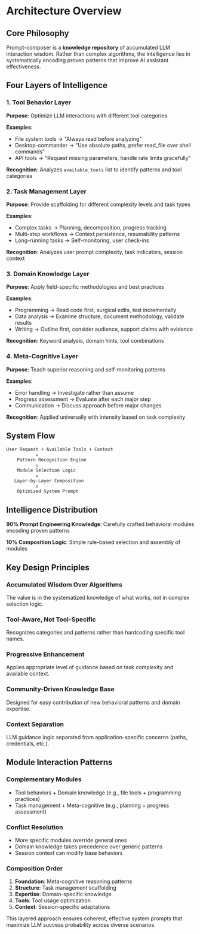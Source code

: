 # Architecture Overview

## Core Philosophy

Prompt-composer is a **knowledge repository** of accumulated LLM interaction wisdom. Rather than complex algorithms, the intelligence lies in systematically encoding proven patterns that improve AI assistant effectiveness.

## Four Layers of Intelligence

### 1. Tool Behavior Layer
**Purpose**: Optimize LLM interactions with different tool categories

**Examples**:
- File system tools → "Always read before analyzing"
- Desktop-commander → "Use absolute paths, prefer read_file over shell commands"  
- API tools → "Request missing parameters, handle rate limits gracefully"

**Recognition**: Analyzes `available_tools` list to identify patterns and tool categories

### 2. Task Management Layer  
**Purpose**: Provide scaffolding for different complexity levels and task types

**Examples**:
- Complex tasks → Planning, decomposition, progress tracking
- Multi-step workflows → Context persistence, resumability patterns
- Long-running tasks → Self-monitoring, user check-ins

**Recognition**: Analyzes user prompt complexity, task indicators, session context

### 3. Domain Knowledge Layer
**Purpose**: Apply field-specific methodologies and best practices

**Examples**:
- Programming → Read code first, surgical edits, test incrementally
- Data analysis → Examine structure, document methodology, validate results
- Writing → Outline first, consider audience, support claims with evidence

**Recognition**: Keyword analysis, domain hints, tool combinations

### 4. Meta-Cognitive Layer
**Purpose**: Teach superior reasoning and self-monitoring patterns

**Examples**:
- Error handling → Investigate rather than assume
- Progress assessment → Evaluate after each major step  
- Communication → Discuss approach before major changes

**Recognition**: Applied universally with intensity based on task complexity

## System Flow

```
User Request + Available Tools + Context
           ↓
    Pattern Recognition Engine
           ↓
    Module Selection Logic
           ↓
   Layer-by-Layer Composition
           ↓
    Optimized System Prompt
```

## Intelligence Distribution

**90% Prompt Engineering Knowledge**: Carefully crafted behavioral modules encoding proven patterns

**10% Composition Logic**: Simple rule-based selection and assembly of modules

## Key Design Principles

### Accumulated Wisdom Over Algorithms
The value is in the systematized knowledge of what works, not in complex selection logic.

### Tool-Aware, Not Tool-Specific  
Recognizes categories and patterns rather than hardcoding specific tool names.

### Progressive Enhancement
Applies appropriate level of guidance based on task complexity and available context.

### Community-Driven Knowledge Base
Designed for easy contribution of new behavioral patterns and domain expertise.

### Context Separation
LLM guidance logic separated from application-specific concerns (paths, credentials, etc.).

## Module Interaction Patterns

### Complementary Modules
- Tool behaviors + Domain knowledge (e.g., file tools + programming practices)
- Task management + Meta-cognitive (e.g., planning + progress assessment)

### Conflict Resolution
- More specific modules override general ones
- Domain knowledge takes precedence over generic patterns
- Session context can modify base behaviors

### Composition Order
1. **Foundation**: Meta-cognitive reasoning patterns
2. **Structure**: Task management scaffolding
3. **Expertise**: Domain-specific knowledge  
4. **Tools**: Tool usage optimization
5. **Context**: Session-specific adaptations

This layered approach ensures coherent, effective system prompts that maximize LLM success probability across diverse scenarios.
